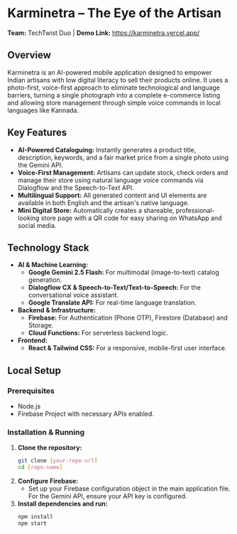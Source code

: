 # Karminetra – The Eye of the Artisan

**Team:** TechTwist Duo | **Demo Link:** https://karminetra.vercel.app/

## Overview

Karminetra is an AI-powered mobile application designed to empower Indian artisans with low digital literacy to sell their products online. It uses a photo-first, voice-first approach to eliminate technological and language barriers, turning a single photograph into a complete e-commerce listing and allowing store management through simple voice commands in local languages like Kannada.

## Key Features

* **AI-Powered Cataloguing:** Instantly generates a product title, description, keywords, and a fair market price from a single photo using the Gemini API.
* **Voice-First Management:** Artisans can update stock, check orders and manage their store using natural language voice commands via Dialogflow and the Speech-to-Text API.
* **Multilingual Support:** All generated content and UI elements are available in both English and the artisan's native language.
* **Mini Digital Store:** Automatically creates a shareable, professional-looking store page with a QR code for easy sharing on WhatsApp and social media.

## Technology Stack

* **AI & Machine Learning:**
    * **Google Gemini 2.5 Flash:** For multimodal (image-to-text) catalog generation.
    * **Dialogflow CX & Speech-to-Text/Text-to-Speech:** For the conversational voice assistant.
    * **Google Translate API:** For real-time language translation.
* **Backend & Infrastructure:**
    * **Firebase:** For Authentication (Phone OTP), Firestore (Database) and Storage.
    * **Cloud Functions:** For serverless backend logic.
* **Frontend:**
    * **React & Tailwind CSS:** For a responsive, mobile-first user interface.

## Local Setup

### Prerequisites
* Node.js
* Firebase Project with necessary APIs enabled.

### Installation & Running
1.  **Clone the repository:**
    ```bash
    git clone [your-repo-url]
    cd [repo-name]
    ```
2.  **Configure Firebase:**
    * Set up your Firebase configuration object in the main application file. For the Gemini API, ensure your API key is configured.
3.  **Install dependencies and run:**
    ```bash
    npm install
    npm start
    ```
